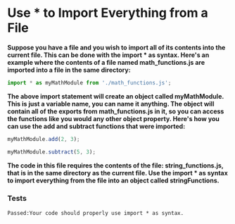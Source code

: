 # Use \* to Import Everything from a File

**Suppose you have a file and you wish to import all of its contents into the current file. This can be done with the import \* as syntax. Here's an example where the contents of a file named math_functions.js are imported into a file in the same directory:**

```js
import * as myMathModule from './math_functions.js';
```

**The above import statement will create an object called myMathModule. This is just a variable name, you can name it anything. The object will contain all of the exports from math_functions.js in it, so you can access the functions like you would any other object property. Here's how you can use the add and subtract functions that were imported:**

```js
myMathModule.add(2, 3);

myMathModule.subtract(5, 3);
```

**The code in this file requires the contents of the file: string_functions.js, that is in the same directory as the current file. Use the import \* as syntax to import everything from the file into an object called stringFunctions.**

### Tests

`Passed:Your code should properly use import * as syntax.`
